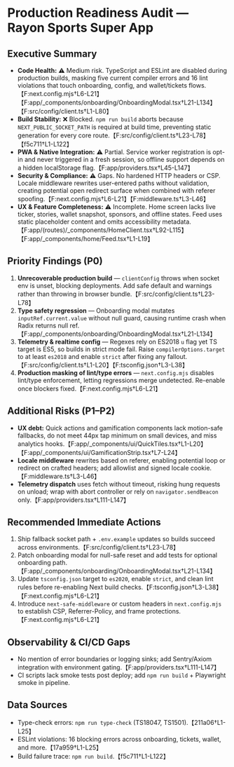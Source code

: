 # Production Readiness Audit — Rayon Sports Super App

## Executive Summary
- **Code Health:** ⚠️ Medium risk. TypeScript and ESLint are disabled during production builds, masking five current compiler errors and 16 lint violations that touch onboarding, config, and wallet/tickets flows.【F:next.config.mjs†L6-L21】【F:app/_components/onboarding/OnboardingModal.tsx†L21-L134】【F:src/config/client.ts†L1-L80】
- **Build Stability:** ❌ Blocked. `npm run build` aborts because `NEXT_PUBLIC_SOCKET_PATH` is required at build time, preventing static generation for every core route.【F:src/config/client.ts†L23-L78】【f5c711†L1-L122】
- **PWA & Native Integration:** ⚠️ Partial. Service worker registration is opt-in and never triggered in a fresh session, so offline support depends on a hidden localStorage flag.【F:app/providers.tsx†L45-L147】
- **Security & Compliance:** ⚠️ Gaps. No hardened HTTP headers or CSP. Locale middleware rewrites user-entered paths without validation, creating potential open redirect surface when combined with referer spoofing.【F:next.config.mjs†L6-L21】【F:middleware.ts†L3-L46】
- **UX & Feature Completeness:** ⚠️ Incomplete. Home screen lacks live ticker, stories, wallet snapshot, sponsors, and offline states. Feed uses static placeholder content and omits accessibility metadata.【F:app/(routes)/_components/HomeClient.tsx†L92-L115】【F:app/_components/home/Feed.tsx†L1-L19】

## Priority Findings (P0)
1. **Unrecoverable production build** — `clientConfig` throws when socket env is unset, blocking deployments. Add safe default and warnings rather than throwing in browser bundle.【F:src/config/client.ts†L23-L78】
2. **Type safety regression** — Onboarding modal mutates `inputRef.current.value` without null guard, causing runtime crash when Radix returns null ref.【F:app/_components/onboarding/OnboardingModal.tsx†L21-L134】
3. **Telemetry & realtime config** — Regexes rely on ES2018 `u` flag yet TS target is ES5, so builds in strict mode fail. Raise `compilerOptions.target` to at least `es2018` and enable `strict` after fixing any fallout.【F:src/config/client.ts†L1-L20】【F:tsconfig.json†L3-L38】
4. **Production masking of lint/type errors** — `next.config.mjs` disables lint/type enforcement, letting regressions merge undetected. Re-enable once blockers fixed.【F:next.config.mjs†L6-L21】

## Additional Risks (P1–P2)
- **UX debt:** Quick actions and gamification components lack motion-safe fallbacks, do not meet 44px tap minimum on small devices, and miss analytics hooks.【F:app/_components/ui/QuickTiles.tsx†L1-L20】【F:app/_components/ui/GamificationStrip.tsx†L7-L24】
- **Locale middleware** rewrites based on referer, enabling potential loop or redirect on crafted headers; add allowlist and signed locale cookie.【F:middleware.ts†L3-L46】
- **Telemetry dispatch** uses fetch without timeout, risking hung requests on unload; wrap with abort controller or rely on `navigator.sendBeacon` only.【F:app/providers.tsx†L111-L147】

## Recommended Immediate Actions
1. Ship fallback socket path + `.env.example` updates so builds succeed across environments.【F:src/config/client.ts†L23-L78】
2. Patch onboarding modal for null-safe reset and add tests for optional onboarding path.【F:app/_components/onboarding/OnboardingModal.tsx†L21-L134】
3. Update `tsconfig.json` target to `es2020`, enable `strict`, and clean lint rules before re-enabling Next build checks.【F:tsconfig.json†L3-L38】【F:next.config.mjs†L6-L21】
4. Introduce `next-safe-middleware` or custom headers in `next.config.mjs` to establish CSP, Referrer-Policy, and frame protections.【F:next.config.mjs†L6-L21】

## Observability & CI/CD Gaps
- No mention of error boundaries or logging sinks; add Sentry/Axiom integration with environment gating.【F:app/providers.tsx†L111-L147】
- CI scripts lack smoke tests post deploy; add `npm run build` + Playwright smoke in pipeline.

## Data Sources
- Type-check errors: `npm run type-check` (TS18047, TS1501).【211a06†L1-L25】
- ESLint violations: 16 blocking errors across onboarding, tickets, wallet, and more.【17a959†L1-L25】
- Build failure trace: `npm run build`.【f5c711†L1-L122】
